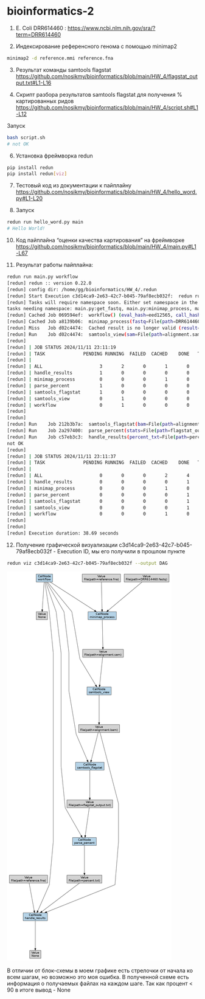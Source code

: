 # bioinformatics-2
1. E. Coli DRR614460 : https://www.ncbi.nlm.nih.gov/sra/?term=DRR614460

2. Индексирование референсного генома с помощью minimap2
```bash
minimap2 -d reference.mmi reference.fna
```

3. Результат команды samtools flagstat 
https://github.com/nosikmy/bioinformatics/blob/main/HW_4/flagstat_output.txt#L1-L16

4.  Скрипт разбора результатов samtools flagstat для получения % картированных ридов
https://github.com/nosikmy/bioinformatics/blob/main/HW_4/script.sh#L1-L12

Запуск
```bash
bash script.sh
# not OK
```
6. Установка фреймворка redun
```bash
pip install redun
pip install redun[viz]
```
7. Тестовый код из документации к пайплайну
https://github.com/nosikmy/bioinformatics/blob/main/HW_4/hello_word.py#L1-L20

8. Запуск
```bash
redun run hello_word.py main
# Hello World!
```

10. Код пайплайна “оценки качества картирования” на фреймворке
https://github.com/nosikmy/bioinformatics/blob/main/HW_4/main.py#L1-L67


11. Результат работы пайплайна:
```bash
redun run main.py workflow
[redun] redun :: version 0.22.0
[redun] config dir: /home/gg/bioinformatics/HW_4/.redun
[redun] Start Execution c3d14ca9-2e63-42c7-b045-79af8ecb032f:  redun run main.py workflow
[redun] Tasks will require namespace soon. Either set namespace in the `@task` decorator or with the module-level variable `redun_namespace`.
tasks needing namespace: main.py:get_fastq, main.py:minimap_process, main.py:samtools_view, main.py:samtools_flagstat, main.py:parse_percent, main.py:handle_results, main.py:workflow
[redun] Cached Job 069594ef:  workflow() (eval_hash=eed12565, call_hash=None)
[redun] Cached Job a8139b06:  minimap_process(fastq=File(path=DRR614460.fastq, hash=3a47673d), reference=File(path=reference.fna, hash=285f35b8)) (eval_hash=f08ba6eb, call_hash=None)
[redun] Miss   Job d02c4474:  Cached result is no longer valid (result=File(path=alignment.bam, hash=7c32695b), eval_hash=5fa51ac7).
[redun] Run    Job d02c4474:  samtools_view(sam=File(path=alignment.sam, hash=fd3e0639)) on default
[redun] 
[redun] | JOB STATUS 2024/11/11 23:11:19
[redun] | TASK              PENDING RUNNING  FAILED  CACHED    DONE   TOTAL
[redun] | 
[redun] | ALL                     3       2       0       1       0       6
[redun] | handle_results          1       0       0       0       0       1
[redun] | minimap_process         0       0       0       1       0       1
[redun] | parse_percent           1       0       0       0       0       1
[redun] | samtools_flagstat       1       0       0       0       0       1
[redun] | samtools_view           0       1       0       0       0       1
[redun] | workflow                0       1       0       0       0       1
[redun] 
[redun] 
[redun] Run    Job 212b3b7a:  samtools_flagstat(bam=File(path=alignment.bam, hash=b07ee0a0)) on default
[redun] Run    Job 2a297400:  parse_percent(stats=File(path=flagstat_output.txt, hash=5c34c43f)) on default
[redun] Run    Job c57eb3c3:  handle_results(percent_txt=File(path=percent.txt, hash=3c832080), bam=File(path=alignment.bam, hash=b07ee0a0), reference=File(path=reference.fna, hash=285f35b8)) on default
not OK
[redun] 
[redun] | JOB STATUS 2024/11/11 23:11:37
[redun] | TASK              PENDING RUNNING  FAILED  CACHED    DONE   TOTAL
[redun] | 
[redun] | ALL                     0       0       0       2       4       6
[redun] | handle_results          0       0       0       0       1       1
[redun] | minimap_process         0       0       0       1       0       1
[redun] | parse_percent           0       0       0       0       1       1
[redun] | samtools_flagstat       0       0       0       0       1       1
[redun] | samtools_view           0       0       0       0       1       1
[redun] | workflow                0       0       0       1       0       1
[redun] 
[redun] 
[redun] Execution duration: 38.69 seconds
```

12. Получение графической визуализации
c3d14ca9-2e63-42c7-b045-79af8ecb032f - Execution ID, мы его получили в прошлом пункте
```bash
redun viz c3d14ca9-2e63-42c7-b045-79af8ecb032f --output DAG
```
![alt text](DAG.png)

В отличии от блок-схемы в моем графике есть стрелочки от начала ко всем шагам, но возможно это моя ошибка. В полученной схеме есть информация о получаемых файлах на каждом шаге. Так как процент < 90 в итоге вывод - None